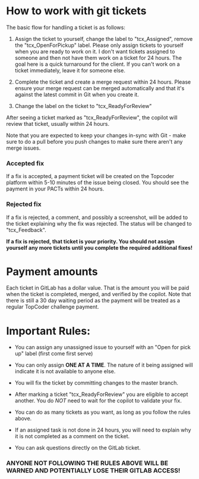 # How to work with git tickets

The basic flow for handling a ticket is as follows:

1. Assign the ticket to yourself, change the label to "tcx_Assigned", remove the "tcx_OpenForPickup" label.  Please only assign tickets to yourself when you are ready to work on it.  I don't want tickets assigned to someone and then not have them work on a ticket for 24 hours.  The goal here is a quick turnaround for the client.  If you can't work on a ticket immediately, leave it for someone else.

1. Complete the ticket and create a merge request within 24 hours.  Please ensure your merge request can be merged automatically and that it's against the latest commit in Git when you create it.

1. Change the label on the ticket to "tcx_ReadyForReview"

After seeing a ticket marked as "tcx_ReadyForReview", the copilot will review that ticket, usually within 24 hours.

Note that you are expected to keep your changes in-sync with Git - make sure to do a pull before you push changes to make sure there aren't any merge issues.

### Accepted fix

If a fix is accepted, a payment ticket will be created on the Topcoder platform within 5-10 minutes of the issue being closed.  You should see the payment in your PACTs within 24 hours.

### Rejected fix

If a fix is rejected, a comment, and possibly a screenshot, will be added to the ticket explaining why the fix was rejected.  The status will be changed to "tcx_Feedback".

**If a fix is rejected, that ticket is your priority.  You should not assign yourself any more tickets until you complete the required additional fixes!**

# Payment amounts

Each ticket in GitLab has a dollar value.  That is the amount you will be paid when the ticket is completed, merged, and verified by the copilot.  Note that there is still a 30 day waiting period as the payment will be treated as a regular TopCoder challenge payment.

# Important Rules:

- You can assign any unassigned issue to yourself with an "Open for pick up" label (first come first serve)

- You can only assign **ONE AT A TIME**. The nature of it being assigned will indicate it is not available to anyone else.

- You will fix the ticket by committing changes to the master branch.

- After marking a ticket "tcx_ReadyForReview" you are eligible to accept another. You do _NOT_ need to wait for the copilot to validate your fix.

- You can do as many tickets as you want, as long as you follow the rules above.

- If an assigned task is not done in 24 hours, you will need to explain why it is not completed as a comment on the ticket.

- You can ask questions directly on the GitLab ticket.

### ANYONE NOT FOLLOWING THE RULES ABOVE WILL BE WARNED AND POTENTIALLY LOSE THEIR GITLAB ACCESS!